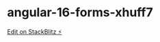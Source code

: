 # angular-16-forms-xhuff7

[Edit on StackBlitz ⚡️](https://stackblitz.com/edit/angular-16-forms-xhuff7)